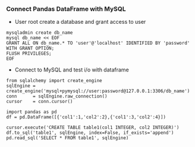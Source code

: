 ### Connect Pandas DataFrame with MySQL
* User root create a database and grant access to user
```shell
mysqladmin create db_name
mysql db_name << EOF 
GRANT ALL ON db_name.* TO 'user'@'localhost' IDENTIFIED BY 'password' WITH GRANT OPTION;
FLUSH PRIVILEGES;
EOF
```
* Connect to MySQL and test i/o with dataframe
```
from sqlalchemy import create_engine
sqlEngine = create_engine('mysql+pymysql://user:password@127.0.0.1:3306/db_name')  
conn      = sqlEngine.raw_connection() 
cursor    = conn.cursor() 

import pandas as pd
df = pd.DataFrame([{'col1':1,'col2':2},{'col1':3,'col2':4}])

cursor.execute('CREATE TABLE table1(col1 INTEGER, col2 INTEGER)')
df.to_sql('table1', sqlEngine, index=False, if_exists='append') 
pd.read_sql('SELECT * FROM table1', sqlEngine)
``` 

